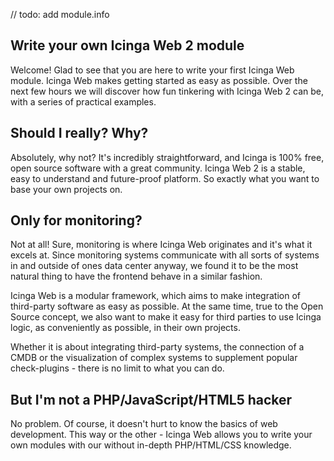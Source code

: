 // todo: add module.info

## Write your own Icinga Web 2 module

Welcome! Glad to see that you are here to write your first Icinga Web module. Icinga Web makes getting started as easy as possible. Over the next few hours we will discover how fun tinkering with Icinga Web 2 can be, with a series of practical examples.

## Should I really? Why?

Absolutely, why not? It's incredibly straightforward, and Icinga is 100% free, open source software with a great community. Icinga Web 2 is a stable, easy to understand and future-proof platform. So exactly what you want to base your own projects on.

## Only for monitoring?

Not at all! Sure, monitoring is where Icinga Web originates and it's what it excels at. Since monitoring systems communicate with all sorts of systems in and outside of ones data center anyway, we found it to be the most natural thing to have the frontend behave in a similar fashion.

Icinga Web is a modular framework, which aims to make integration of third-party software as easy as possible. At the same time, true to the Open Source concept, we also want to make it easy for third parties to use Icinga logic, as conveniently as possible, in their own projects.

Whether it is about integrating third-party systems, the connection of a CMDB or the visualization of complex systems to supplement popular check-plugins - there is no limit to what you can do.

## But I'm not a PHP/JavaScript/HTML5 hacker

No problem. Of course, it doesn't hurt to know the basics of web development. This way or the other - Icinga Web allows you to write your own modules with our without in-depth PHP/HTML/CSS knowledge.
